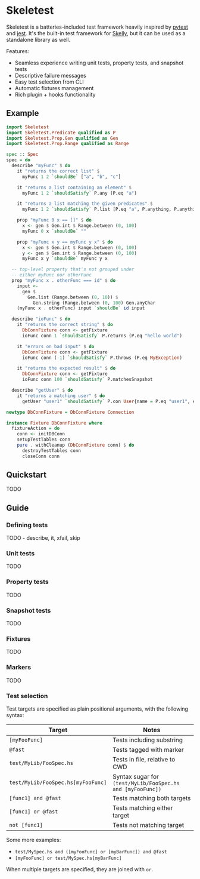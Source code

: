 # Skeletest

Skeletest is a batteries-included test framework heavily inspired by [pytest](https://pytest.org) and [jest](https://jestjs.io). It's the built-in test framework for [Skelly](https://github.com/brandonchinn178/skelly), but it can be used as a standalone library as well.

Features:
* Seamless experience writing unit tests, property tests, and snapshot tests
* Descriptive failure messages
* Easy test selection from CLI
* Automatic fixtures management
* Rich plugin + hooks functionality

## Example

```haskell
import Skeletest
import Skeletest.Predicate qualified as P
import Skeletest.Prop.Gen qualified as Gen
import Skeletest.Prop.Range qualified as Range

spec :: Spec
spec = do
  describe "myFunc" $ do
    it "returns the correct list" $
      myFunc 1 2 `shouldBe` ["a", "b", "c"]

    it "returns a list containing an element" $
      myFunc 1 2 `shouldSatisfy` P.any (P.eq "a")

    it "returns a list matching the given predicates" $
      myFunc 1 2 `shouldSatisfy` P.list [P.eq "a", P.anything, P.anything]

    prop "myFunc 0 x == []" $ do
      x <- gen $ Gen.int $ Range.between (0, 100)
      myFunc 0 x `shouldBe` ""

    prop "myFunc x y == myFunc y x" $ do
      x <- gen $ Gen.int $ Range.between (0, 100)
      y <- gen $ Gen.int $ Range.between (0, 100)
      myFunc x y `shouldBe` myFunc y x

  -- top-level property that's not grouped under
  -- either myFunc nor otherFunc
  prop "myFunc x . otherFunc === id" $ do
    input <-
      gen $
        Gen.list (Range.between (0, 10)) $
          Gen.string (Range.between (0, 100) Gen.anyChar
    (myFunc x . otherFunc) input `shouldBe` id input

  describe "ioFunc" $ do
    it "returns the correct string" $ do
      DbConnFixture conn <- getFixture
      ioFunc conn 1 `shouldSatisfy` P.returns (P.eq "hello world")

    it "errors on bad input" $ do
      DbConnFixture conn <- getFixture
      ioFunc conn (-1) `shouldSatisfy` P.throws (P.eq MyException)

    it "returns the expected result" $ do
      DbConnFixture conn <- getFixture
      ioFunc conn 100 `shouldSatisfy` P.matchesSnapshot

  describe "getUser" $ do
    it "returns a matching user" $ do
      getUser "user1" `shouldSatisfy` P.con User{name = P.eq "user1", email = P.contains "@"}

newtype DbConnFixture = DbConnFixture Connection

instance Fixture DbConnFixture where
  fixtureAction = do
    conn <- initDBConn
    setupTestTables conn
    pure . withCleanup (DbConnFixture conn) $ do
      destroyTestTables conn
      closeConn conn
```

## Quickstart

TODO

## Guide

<!-- TODO: Move to website? -->

### Defining tests

TODO - describe, it, xfail, skip

### Unit tests

TODO

### Property tests

TODO

### Snapshot tests

TODO

### Fixtures

TODO

### Markers

TODO

### Test selection

Test targets are specified as plain positional arguments, with the following syntax:

| Target | Notes |
|--------|-------|
| `[myFooFunc]`           | Tests including substring      |
| `@fast`                 | Tests tagged with marker       |
| `test/MyLib/FooSpec.hs` | Tests in file, relative to CWD |
| `test/MyLib/FooSpec.hs[myFooFunc]` | Syntax sugar for `(test/MyLib/FooSpec.hs and [myFooFunc])` |
| `[func1] and @fast`     | Tests matching both targets    |
| `[func1] or @fast`      | Tests matching either target   |
| `not [func1]`           | Tests not matching target      |

Some more examples:
* `test/MySpec.hs and ([myFooFunc] or [myBarFunc]) and @fast`
* `[myFooFunc] or test/MySpec.hs[myBarFunc]`
 
When multiple targets are specified, they are joined with `or`.
